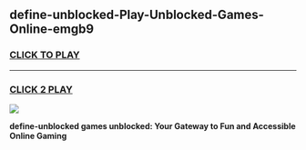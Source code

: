 
## define-unblocked-Play-Unblocked-Games-Online-emgb9
<h3>
<a href="https://premium76.site?title=define-unblocked&ref=25A">CLICK TO PLAY</a></h3>
<hr>

<h3>
<a href="https://premium76.site?title=define-unblocked&ref=25A">CLICK 2 PLAY</a>
  
</h3>

<a href="https://premium76.site?title=define-unblocked&ref=25A"><img src="https://clearcache.store/games.png"></a>


**define-unblocked games unblocked: Your Gateway to Fun and Accessible Online Gaming**
